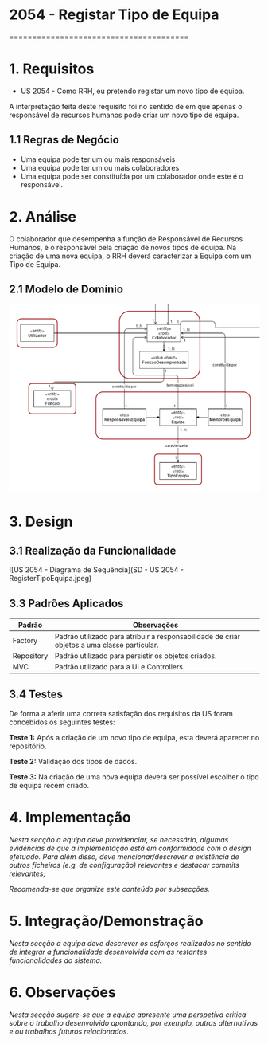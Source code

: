# 2054 - Registar Tipo de Equipa
=======================================

# 1. Requisitos

- US 2054 - Como RRH, eu pretendo registar um novo tipo de equipa.

A interpretação feita deste requisito foi no sentido de em que apenas o responsável de recursos humanos pode criar um novo tipo de equipa.

## 1.1 Regras de Negócio

* Uma equipa pode ter um ou mais responsáveis
* Uma equipa pode ter um ou mais colaboradores
* Uma equipa pode ser constituída por um colaborador onde este é o responsável.

# 2. Análise 

O colaborador que desempenha a função de Responsável de Recursos Humanos, é o responsável pela criação de novos tipos de equipa. Na criação de uma nova equipa, o RRH deverá caracterizar a Equipa com um Tipo de Equipa.

## 2.1 Modelo de Domínio

![US 2054 - Modelo de Dominio](MD.png)

# 3. Design 

## 3.1 Realização da Funcionalidade

![US 2054 - Diagrama de Sequência](SD - US 2054 - RegisterTipoEquipa.jpeg)

## 3.3 Padrões Aplicados

| **Padrão**	   | **Observações**			|
|--------------|--------------------------------|
| Factory      | Padrão utilizado para atribuir a responsabilidade de criar objetos a uma classe particular. |
| Repository   | Padrão utilizado para persistir os objetos criados. |
| MVC   	   | Padrão utilizado para a UI e Controllers. |

## 3.4 Testes

De forma a aferir uma correta satisfação dos requisitos da US foram concebidos os seguintes testes:

**Teste 1:** Após a criação de um novo tipo de equipa, esta deverá aparecer no repositório. 

**Teste 2:** Validação dos tipos de dados.

**Teste 3:** Na criação de uma nova equipa deverá ser possível escolher o tipo de equipa recém criado.
	
# 4. Implementação

*Nesta secção a equipa deve providenciar, se necessário, algumas evidências de que a implementação está em conformidade com o design efetuado. Para além disso, deve mencionar/descrever a existência de outros ficheiros (e.g. de configuração) relevantes e destacar commits relevantes;*

*Recomenda-se que organize este conteúdo por subsecções.*

# 5. Integração/Demonstração

*Nesta secção a equipa deve descrever os esforços realizados no sentido de integrar a funcionalidade desenvolvida com as restantes funcionalidades do sistema.*

# 6. Observações

*Nesta secção sugere-se que a equipa apresente uma perspetiva critica sobre o trabalho desenvolvido apontando, por exemplo, outras alternativas e ou trabalhos futuros relacionados.*